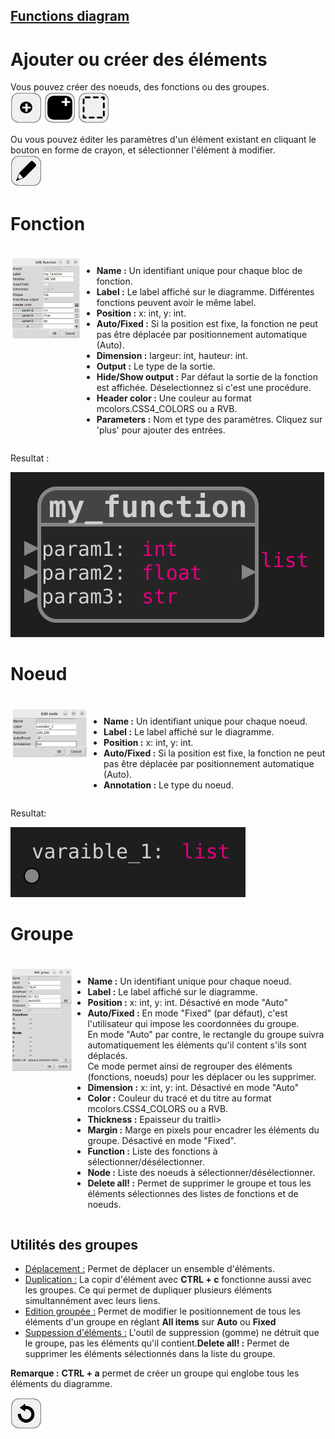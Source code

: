 ## [Functions diagram](../README_fr.md)
# Ajouter ou créer des éléments

Vous pouvez créer des noeuds, des fonctions ou des groupes.  
![add_node](../images/add_node.png)
![add_function](../images/add_function.png)
![add_group](../images/group.png)

Ou vous pouvez éditer les paramètres d'un élément existant en cliquant le bouton en forme de crayon, et sélectionner l'élément à modifier.  
![edit](../images/edit.png) 

# Fonction
<br>
<div style="display:table">
  <div style="display:table-cell; vertical-align:top;">
    <img src="assets/window_add_function.png">
  </div>
    <div style="display:table-cell; vertical-align:top;">
    <ul>
      <li><b>Name :</b> Un identifiant unique pour chaque bloc de fonction.</li>
      <li><b>Label :</b> Le label affiché sur le diagramme. Différentes fonctions peuvent avoir le même label.</li>
      <li><b>Position :</b> x: int, y: int.</li>
      <li><b>Auto/Fixed :</b> Si la position est fixe, la fonction ne peut pas être déplacée par positionnement automatique (Auto).</li>
      <li><b>Dimension :</b> largeur: int, hauteur: int.</li>
      <li><b>Output :</b> Le type de la sortie.</li>
      <li><b>Hide/Show output :</b> Par défaut la sortie de la fonction est affichée. Déselectionnez si c'est une procédure.</li>
      <li><b>Header color :</b> Une couleur au format mcolors.CSS4_COLORS ou a RVB.</li>
      <li><b>Parameters :</b> Nom et type des paramètres. Cliquez sur 'plus' pour ajouter des entrées.</b> </li>
    </ul>  
  </div>
</div>

Resultat : 

![test](assets/example_add_function.svg)

# Noeud
<br>
<div style="display:table">
  <div style="display:table-cell; vertical-align:top;">
    <img src="assets/window_add_node.png">
  </div>
    <div style="display:table-cell; vertical-align:top;">
    <ul>
      <li><b>Name :</b> Un identifiant unique pour chaque noeud.</li>
      <li><b>Label :</b> Le label affiché sur le diagramme.</li>
      <li><b>Position :</b> x: int, y: int.</li>
      <li><b>Auto/Fixed :</b> Si la position est fixe, la fonction ne peut pas être déplacée par positionnement automatique (Auto).</li>
      <li><b>Annotation :</b> Le type du noeud.</li>
    </ul>  
  </div>
</div>

Resultat: 

![test](assets/example_add_node.svg)

# Groupe

<br>
<div style="display:table">
  <div style="display:table-cell; vertical-align:top;">
    <img src="assets/window_add_group.png">
  </div>
    <div style="display:table-cell; vertical-align:top;">
    <ul>
      <li><b>Name :</b> Un identifiant unique pour chaque noeud.</li>
      <li><b>Label :</b> Le label affiché sur le diagramme.</li>
      <li><b>Position :</b> x: int, y: int. Désactivé en mode "Auto" </li>
      <li><b>Auto/Fixed :</b> En mode "Fixed" (par défaut), c'est l'utilisateur qui impose les coordonnées du groupe. <br>En mode "Auto" par contre, le rectangle du groupe suivra automatiquement les éléments qu'il content s'ils sont déplacés.<br>Ce mode permet ainsi de regrouper des éléments (fonctions, noeuds) pour les déplacer ou les supprimer. </li>
      <li><b>Dimension :</b> x: int, y: int. Désactivé en mode "Auto" </li>
      <li><b>Color :</b> Couleur du tracé et du titre au format mcolors.CSS4_COLORS ou a RVB.</li>
      <li><b>Thickness :</b> Epaisseur du traitli>
      <li><b>Margin :</b> Marge en pixels pour encadrer les éléments du groupe. Désactivé en mode "Fixed".</li>
      <li><b>Function :</b> Liste des fonctions à sélectionner/désélectionner.</li>
      <li><b>Node :</b> Liste des noeuds à sélectionner/désélectionner.</li>
      <li><b>Delete all! :</b> Permet de supprimer le groupe et tous les éléments sélectionnes des listes de fonctions et de noeuds.</li>
    </ul>  
  </div>
</div>

## Utilités des groupes
* <u>Déplacement :</u> Permet de déplacer un ensemble d'éléments.  
* <u>Duplication :</u>  La copir d'élément avec **CTRL + c** fonctionne aussi avec les groupes. Ce qui permet de dupliquer plusieurs éléments simultannément avec leurs liens.  
* <u>Edition groupée :</u>  Permet de modifier le positionnement de tous les éléments d'un groupe en réglant **All items** sur **Auto** ou **Fixed** 
* <u>Suppession d'éléments :</u>  L'outil de suppression (gomme) ne détruit que le groupe, pas les éléments qu'il contient.**Delete all! :** Permet de supprimer les éléments sélectionnés dans la liste du groupe.

**Remarque :**
**CTRL + a** permet de créer un groupe qui englobe tous les éléments du diagramme.

[![back](assets/back.png)](../README_fr.md)